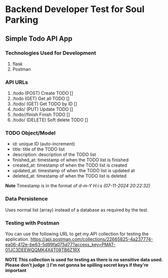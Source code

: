 # Backend Developer Test for Soul Parking
## Simple Todo API App

### Technologies Used for Development
1. flask
2. Postman

### API URLs
1. /todo (POST) Create TODO []
2. /todo (GET) Get all TODO []
3. /todo/<id> (GET) Get TODO by ID []
4. /todo/<id> (PUT) Update TODO []
5. /todo/<id>/finish Finish TODO []
6. /todo/<id> (DELETE) Soft delete TODO []

### TODO Object/Model
- id: unique ID (auto-increment)
- title: title of the TODO list
- description: description of the TODO list
- finished_at: timestamp of when the TODO list is finished
- created_at: timestamp of when the TODO list is created
- updated_at: timestamp of when the TODO list is updated at
- deleted_at: timestamp of when the TODO list is deleted

**Note** Timestamp is in the format of *d-m-Y H:i:s (07-11-2024 20:22:32)* 

### Data Persistence
Uses normal list (array) instead of a database as required by the test.

### Testing with Postman
You can use the following URL to get my API collection for testing the application.
https://api.postman.com/collections/22665825-4a237774-ea06-412e-be63-5d99fa075d77?access_key=PMAT-01JC3DEEWQQMK4X4T08TB6Z1RX

**NOTE This collection is used for testing as there is no sensitive data used. Please don't judge :) I'm not gonna be spilling secret keys if they're important**